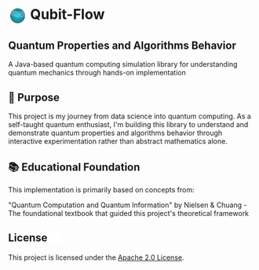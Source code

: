  <h1>
  <img src="logo.png" alt="Qubit-Flow Logo" width="38" style="vertical-align: middle;">
  Qubit-Flow
</h1>

## Quantum Properties and Algorithms Behavior

A Java-based quantum computing simulation library for understanding quantum mechanics through hands-on implementation

## 🎯 Purpose
This project is my journey from data science into quantum computing. As a self-taught quantum enthusiast, I'm building this library to understand and demonstrate quantum properties and algorithms behavior through interactive experimentation rather than abstract mathematics alone.

## 📚 Educational Foundation
This implementation is primarily based on concepts from:

"Quantum Computation and Quantum Information" by Nielsen & Chuang - The foundational textbook that guided this project's theoretical framework

## License <img src="law-24.svg" color=#fff width="24" style="vertical-align: middle;">

This project is licensed under the [Apache 2.0 License](LICENSE).

